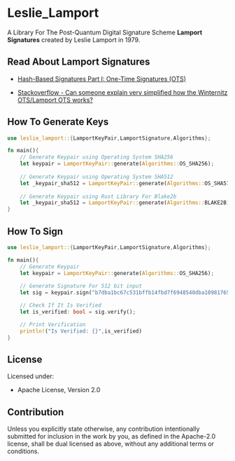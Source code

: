 # Leslie_Lamport

A Library For The Post-Quantum Digital Signature Scheme **Lamport Signatures** created by Leslie Lamport in 1979.

## Read About Lamport Signatures

* [Hash-Based Signatures Part I: One-Time Signatures (OTS)](https://cryptoservices.github.io/quantum/2015/12/04/one-time-signatures.html)

* [Stackoverflow - Can someone explain very simplified how the Winternitz OTS/Lamport OTS works?](https://iota.stackexchange.com/questions/645/can-someone-explain-very-simplified-how-the-winternitz-ots-lamport-ots-works)

## How To Generate Keys

```rust
use leslie_lamport::{LamportKeyPair,LamportSignature,Algorithms};

fn main(){
    // Generate Keypair using Operating System SHA256
    let keypair = LamportKeyPair::generate(Algorithms::OS_SHA256);
    
    // Generate Keypair using Operating System SHA512
    let _keypair_sha512 = LamportKeyPair::generate(Algorithms::OS_SHA512);
    
    // Generate Keypair using Rust Library For Blake2b
    let _keypair_sha512 = LamportKeyPair::generate(Algorithms::BLAKE2B);
}
```

## How To Sign

```rust
use leslie_lamport::{LamportKeyPair,LamportSignature,Algorithms};

fn main(){
    // Generate Keypair
    let keypair = LamportKeyPair::generate(Algorithms::OS_SHA256);
    
    // Generate Signature For 512 bit input
    let sig = keypair.sign("b7dba1bc67c531bffb14fbd7f6948540dba10981765a0538575bed2b6bf553d43f35c287635ef7c4cb2c379f71218edaf70d5d73844910684103b99916e428c2");

    // Check If It Is Verified
    let is_verified: bool = sig.verify();

    // Print Verification
    println!("Is Verified: {}",is_verified)
}
```

## License

Licensed under:

* Apache License, Version 2.0

## Contribution

Unless you explicitly state otherwise, any contribution intentionally submitted
for inclusion in the work by you, as defined in the Apache-2.0 license, shall be dual licensed as above, without any additional terms or conditions.
